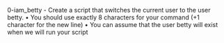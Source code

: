 0-iam_betty - Create a script that switches the current user to the user betty.
       • You should use exactly 8 characters for your command (+1 character for the new line)
       • You can assume that the user betty will exist when we will run your script